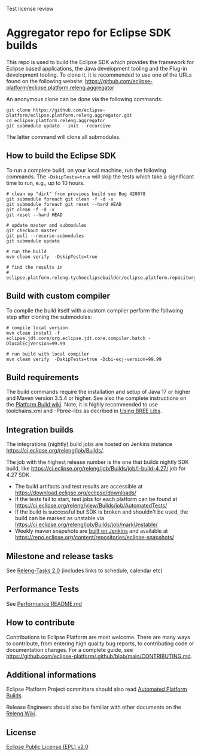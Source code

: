 Test license review

Aggregator repo for Eclipse SDK builds
======================================

This repo is used to build the Eclipse SDK which provides the framework for Eclipse based applications, the Java development tooling and the Plug-in development tooling.
To clone it, it is recommended to use one of the URLs found on the following website: 
https://github.com/eclipse-platform/eclipse.platform.releng.aggregator

An anonymous clone can be done via the following commands:

```
git clone https://github.com/eclipse-platform/eclipse.platform.releng.aggregator.git
cd eclipse.platform.releng.aggregator
git submodule update --init --recursive
```

The latter command will clone all submodules.

How to build the Eclipse SDK
----------------------------

To run a complete build, on your local machine, run the following commands.
The `-DskipTests=true` will skip the tests which take a significant time to run, e.g., up to 10 hours.

```
# clean up "dirt" from previous build see Bug 420078
git submodule foreach git clean -f -d -x
git submodule foreach git reset --hard HEAD
git clean -f -d -x
git reset --hard HEAD

# update master and submodules
git checkout master
git pull --recurse-submodules
git submodule update

# run the build
mvn clean verify  -DskipTests=true

# find the results in
# eclipse.platform.releng.tychoeclipsebuilder/eclipse.platform.repository/target/products
```

Build with custom compiler
--------------------------

To compile the build itself with a custom compiler perform the follwoing step after cloning the submodules:

```
# compile local version
mvn clean install -f eclipse.jdt.core/org.eclipse.jdt.core.compiler.batch -DlocalEcjVersion=99.99

# run build with local compiler
mvn clean verify  -DskipTests=true -Dcbi-ecj-version=99.99
```

Build requirements
------------------

The build commands require the installation and setup of Java 17 or higher and Maven version 3.5.4 or higher.
See also the complete instructions on the [Platform Build wiki](https://wiki.eclipse.org/Platform-releng/Platform_Build "Platform Build"). 
Note, it is highly recommended to use toolchains.xml and -Pbree-libs as decribed in [Using BREE Libs](https://wiki.eclipse.org/Platform-releng/Platform_Build#Using_BREE_Libs "Using BREE Libs").

Integration builds
------------------

The integrations (nightly) build jobs are hosted on Jenkins instance https://ci.eclipse.org/releng/job/Builds/.

The job with the highest release number is the one that builds nightly SDK build, like https://ci.eclipse.org/releng/job/Builds/job/I-build-4.27/ job for 4.27 SDK.

- The build artifacts and test results are accessible at https://download.eclipse.org/eclipse/downloads/
- If the tests fail to start, test jobs for each platform can be found at https://ci.eclipse.org/releng/view/Builds/job/AutomatedTests/
- If the build is successful but SDK is broken and shouldn't be used, the build can be marked as unstable via https://ci.eclipse.org/releng/job/Builds/job/markUnstable/
- Weekly maven snapshots are [built on Jenkins](https://ci.eclipse.org/releng/view/Publish%20to%20Maven/) and available at https://repo.eclipse.org/content/repositories/eclipse-snapshots/

Milestone and release tasks
-----------------
See [Releng-Tasks 2.0](RELEASE.md) (includes links to schedule, calendar etc)

Performance Tests
-----------------
See [Performance README.md](production/README.md)

How to contribute
-----------------
Contributions to Eclipse Platform are most welcome. There are many ways to contribute,
from entering high quality bug reports, to contributing code or documentation changes.
For a complete guide, see https://github.com/eclipse-platform/.github/blob/main/CONTRIBUTING.md.

Additional informations
-----------------------

Eclipse Platform Project committers should also read [Automated Platform Builds](https://wiki.eclipse.org/Platform-releng/Automated_Platform_Build "Automated Platform Builds").

Release Engineers should also be familiar with other documents on the [Releng Wiki](https://wiki.eclipse.org/Category:Eclipse_Platform_Releng "Releng Wiki").

License
-------

[Eclipse Public License (EPL) v2.0][2]

[2]: https://www.eclipse.org/legal/epl-2.0/
